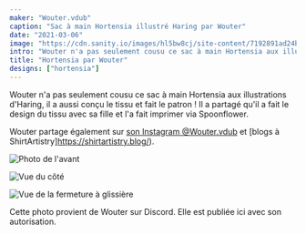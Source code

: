 ```yaml
---
maker: "Wouter.vdub"
caption: "Sac à main Hortensia illustré Haring par Wouter"
date: "2021-03-06"
image: "https://cdn.sanity.io/images/hl5bw8cj/site-content/7192891ad24b1dc1ccb1a4093dc70e3678bb65c7-661x612.jpg"
intro: "Wouter n'a pas seulement cousu ce sac à main Hortensia aux illustrations d'Haring, il a aussi conçu le tissu et fait le patron ! Il a partagé qu'il a fait le design du tissu avec sa fille et l'a fait imprimer via Spoonflower."
title: "Hortensia par Wouter"
designs: ["hortensia"]
---
```


Wouter n'a pas seulement cousu ce sac à main Hortensia aux illustrations d'Haring, il a aussi conçu le tissu et fait le patron ! Il a partagé qu'il a fait le design du tissu avec sa fille et l'a fait imprimer via Spoonflower.

Wouter partage également sur [son Instagram @Wouter.vdub](https://www.instagram.com/Wouter.vdub/) et [blogs à ShirtArtistry]https://shirtartistry.blog/).

![Photo de l'avant](https://posts.freesewing.org/uploads/hortensia_by_wouter_hortensia2_ec8a517447.jpg "Photo de l'avant")

![Vue du côté](https://posts.freesewing.org/uploads/hortensia_by_wouter_hortensia3_9946bc8cde.jpg "Vue du côté")

![Vue de la fermeture à glissière](hortensia4.jpg)

<Note>

Cette photo provient de Wouter sur Discord. Elle est publiée ici avec son autorisation.

</Note>
